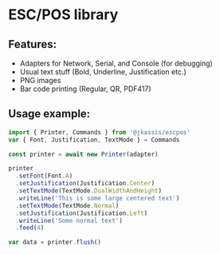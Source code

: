# ESC/POS library

## Features:

- Adapters for Network, Serial, and Console (for debugging)
- Usual text stuff (Bold, Underline, Justification etc.)
- PNG images
- Bar code printing (Regular, QR, PDF417)

## Usage example:

```javascript
import { Printer, Commands } from '@jkassis/escpos'
var { Font, Justification, TextMode } = Commands

const printer = await new Printer(adapter)

printer
  .setFont(Font.A)
  .setJustification(Justification.Center)
  .setTextMode(TextMode.DualWidthAndHeight)
  .writeLine('This is some large centered text')
  .setTextMode(TextMode.Normal)
  .setJustification(Justification.Left)
  .writeLine('Some normal text')
  .feed(4)

var data = printer.flush()
```
